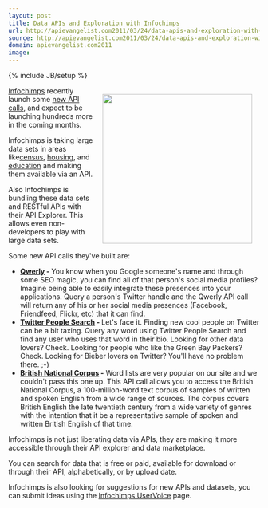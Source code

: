 ```yaml
---
layout: post
title: Data APIs and Exploration with Infochimps
url: http://apievangelist.com2011/03/24/data-apis-and-exploration-with-infochimps/
source: http://apievangelist.com2011/03/24/data-apis-and-exploration-with-infochimps/
domain: apievangelist.com2011
image: 
---
```

{% include JB/setup %}
<a title="Infochimps" href="http://www.infochimps.com/"><img style="padding: 15px;" src="http://kinlane-productions.s3.amazonaws.com/infochimips-find-the-worlds-data.jpg" alt="" width="300" align="right" /></a><a title="Infochimps" href="http://www.infochimps.com/">Infochimps</a> recently launch some <a title="new API calls" href="http://blog.infochimps.com/2011/03/13/infochimps-launches-even-more-api-calls/">new API calls</a>, and expect to be launching hundreds more in the coming months.<p></p>
Infochimps is taking large data sets in areas like<a title="Census Data" href="http://www.infochimps.com/tags/Census">census</a>, <a title="Housing" href="http://www.infochimps.com/tags/Housing">housing</a>, and <a title="Education" href="http://www.infochimps.com/search?query=education">education</a> and making them available via an API.<p></p>
Also Infochimps is bundling these data sets and RESTful APIs with their API Explorer.   This allows even non-developers to play with large data sets.<p></p>
Some new API calls they've built are:
<ul class="mainlist">
	<li><strong><a title="Qwerly" href="http://www.infochimps.com/datasets/qwerly-profile-search">Qwerly</a> - </strong>You know when you Google someone's name and through some SEO magic, you can find all of that person's social media profiles?  Imagine being able to easily integrate these presences into your applications.   Query a person's Twitter handle and the Qwerly API call will return any of his or her social media presences (Facebook, Friendfeed, Flickr, etc) that it can find.</li>
	<li><strong><a title="Twitter People Search" href="http://www.infochimps.com/datasets/twpeoplesearch">Twitter People Search</a> - </strong>Let's face it.  Finding new cool people on Twitter can be a bit taxing.  Query any word using Twitter People Search and find any user who uses that word in their bio.  Looking for other data lovers?  Check.  Looking for people who like the Green Bay Packers?  Check.  Looking for Bieber lovers on Twitter?  You'll have no problem there. ;-)</li>
	<li><strong><a class="zem_slink" title="British National Corpus" rel="wikipedia" href="http://www.infochimps.com/datasets/word-frequencies-from-the-british-national-corpus">British National Corpus</a> -</strong> Word lists are very popular on our site and we couldn't pass this one up.  This API call allows you to access the British National Corpus, a 100-million-word text corpus of samples of written and spoken English from a wide range of sources. The corpus covers British English the late twentieth century from a wide variety of genres with the intention that it be a representative sample of spoken and written British English of that time.</li>
</ul>
Infochimps is not just liberating data via APIs, they are making it more accessible through their API explorer and data marketplace.<p></p>
You can search for data that is free or paid, available for download or through their API, alphabetically, or by upload date.<p></p>
Infochimps is also looking for suggestions for new APIs and datasets, you can submit ideas using the <a title="Infochimps UserVoice" href="http://infochimps.uservoice.com/forums/55516-infochimps-api-data-sets">Infochimps UserVoice</a> page.

